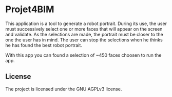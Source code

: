 # Projet4BIM

This application is a tool to generate a robot portrait. During its use, the user must successively select one or more faces that will appear on the screen and validate. As the selections are made, the portrait must be closer to the one the user has in mind. The user can stop the selections when he thinks he has found the best robot portrait.


With this app you can found a selection of ~450 faces choosen to run the app. 


License
-------

The project is licensed under the GNU AGPLv3 license.

